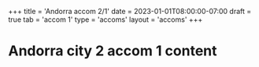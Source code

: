 +++
title = 'Andorra accom 2/1'
date = 2023-01-01T08:00:00-07:00
draft = true
tab = 'accom 1'
type = 'accoms'
layout = 'accoms'
+++
# Andorra city 2 accom 1 content
